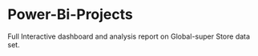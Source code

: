 # Power-Bi-Projects
Full Interactive dashboard and analysis report on Global-super Store data set. 
